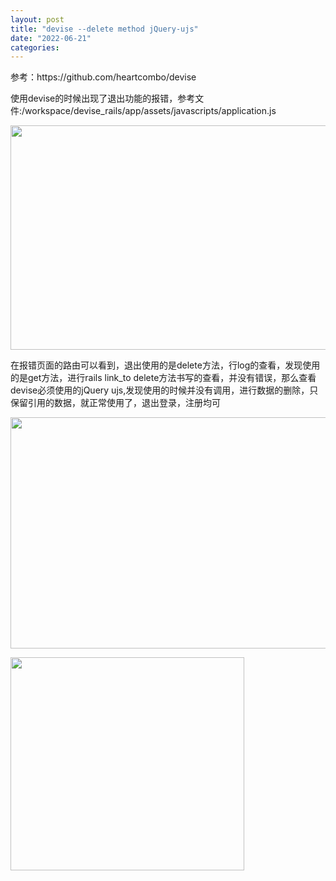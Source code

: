 ```yaml
---
layout: post
title: "devise --delete method jQuery-ujs"
date: "2022-06-21"
categories: 
---
```

<p>参考：https://github.com/heartcombo/devise</p>

<p>使用devise的时候出现了退出功能的报错，参考文件:/workspace/devise_rails/app/assets/javascripts/application.js</p>

<p><img height="359" src="/uploads/ckeditor/pictures/50/image-20220621115751-1.png" width="798" /></p>

<p>在报错页面的路由可以看到，退出使用的是delete方法，行log的查看，发现使用的是get方法，进行rails link_to delete方法书写的查看，并没有错误，那么查看devise必须使用的jQuery ujs,发现使用的时候并没有调用，进行数据的删除，只保留引用的数据，就正常使用了，退出登录，注册均可</p>

<p><img height="370" src="/uploads/ckeditor/pictures/51/image-20220621120421-2.png" width="1140" /></p>

<p><img height="341" src="/uploads/ckeditor/pictures/52/image-20220621120438-3.png" width="374" /></p>

